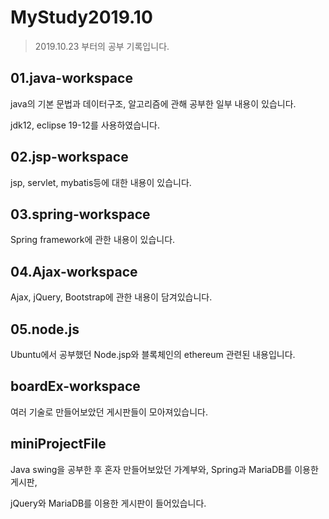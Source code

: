 # MyStudy2019.10
> 2019.10.23 부터의 공부 기록입니다.

## 01.java-workspace 

java의 기본 문법과 데이터구조, 알고리즘에 관해 공부한 일부 내용이 있습니다. 

jdk12, eclipse 19-12를 사용하였습니다.

## 02.jsp-workspace 

jsp, servlet, mybatis등에 대한 내용이 있습니다.

## 03.spring-workspace

Spring framework에 관한 내용이 있습니다.

## 04.Ajax-workspace

Ajax, jQuery, Bootstrap에 관한 내용이 담겨있습니다.

## 05.node.js

Ubuntu에서 공부했던 Node.jsp와 블록체인의 ethereum 관련된 내용입니다.

## boardEx-workspace

여러 기술로 만들어보았던 게시판들이 모아져있습니다.

## miniProjectFile

Java swing을 공부한 후 혼자 만들어보았던 가계부와, Spring과 MariaDB를 이용한 게시판,

jQuery와 MariaDB를 이용한 게시판이 들어있습니다.
